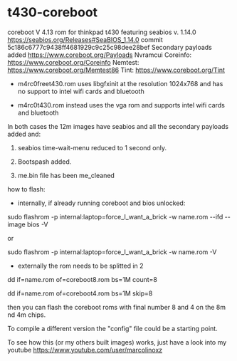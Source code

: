 # t430-coreboot

coreboot V 4.13 rom for thinkpad t430 featuring seabios v. 1.14.0 https://seabios.org/Releases#SeaBIOS_1.14.0
commit 5c186c6777c9438ff4681929c9c25c98dee28bef
Secondary payloads added https://www.coreboot.org/Payloads
Nvramcui
Coreinfo: https://www.coreboot.org/Coreinfo
Nemtest: https://www.coreboot.org/Memtest86
Tint: https://www.coreboot.org/Tint


- m4rc0freet430.rom uses libgfxinit at the resolution 1024x768 and has no support to intel wifi cards and bluetooth

- m4rc0t430.rom instead uses the vga rom and supports intel wifi cards and bluetooth

In both cases the 12m images have seabios and all the secondary payloads added and:

1) seabios time-wait-menu reduced to 1 second only.

2) Bootspash added.

3) me.bin file has been me_cleaned

how to flash:

- internally, if already running coreboot and bios unlocked:

sudo flashrom -p internal:laptop=force_I_want_a_brick -w name.rom --ifd --image bios -V

or

sudo flashrom -p internal:laptop=force_I_want_a_brick -w name.rom -V


- externally the rom needs to be splitted in 2

dd if=name.rom of=coreboot8.rom bs=1M count=8

dd if=name.rom of=coreboot4.rom bs=1M skip=8

then you can flash the coreboot roms with final number 8 and 4 on the 8m nd 4m chips.


To compile a different version the "config" file could be a starting point.

To see how this (or my others built images) works, just have a look into my youtube https://www.youtube.com/user/marcolinoxz

